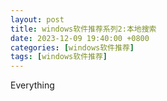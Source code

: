 ```yaml
---
layout: post
title: windows软件推荐系列2:本地搜索
date: 2023-12-09 19:40:00 +0800
categories: [windows软件推荐]
tags: [windows软件推荐]
---
```


Everything